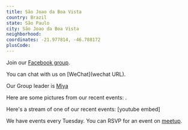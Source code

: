 ```yaml
---
title: São Joao da Boa Vista
country: Brazil
state: São Paulo
city: São Joao da Boa Vista
neighborhood: 
coordinates: -21.977814, -46.788172
plusCode:
---
```

Join our [Facebook group](https://www.facebook.com/groups/free.code.camp.sao.joao.da.boa.vista).

You can chat with us on [WeChat](wechat URL).

Our Group leader is [Miya](freecodecamp.org/miya)

Here are some pictures from our recent events:
![]().

Here's a stream of one of our recent events:
[youtube embed]

We have events every Tuesday. You can RSVP for an event on [meetup](meetupurl).
